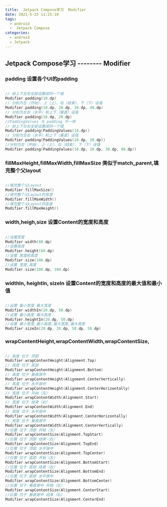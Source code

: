 ```yaml
---
title:  Jetpack Compose学习  Modifier
date: 2021-5-25 11:25:10
tags:
  - android
  -  Jetpack Compose
categories: 
  - android
  - Jetpack
---
```


## Jetpack Compose学习 -------- Modifier

### padding 设置各个UI的padding

```kotlin

// 给上下左右全部设置成同一个值
Modifier.padding(10.dp)
// 分别为左（开始）、上（上）、右（结束）、下（下）设值
Modifier.padding(10.dp, 20.dp, 30.dp, 40.dp)
// 分别为左右（水平）和上下（垂直）设值
Modifier.padding(10.dp, 20.dp)
//PaddingValues 与 padding 不一样
// 给上下左右全部设置成同一个值
Modifier.padding(PaddingValues(10.dp))
// 分别为左右（水平）和上下（垂直）设值
Modifier.padding(PaddingValues(10.dp, 20.dp))
//分别为左（开始）、上（上）、右（结束）、下（下）设值
Modifier.padding(PaddingValues(10.dp, 20.dp, 30.dp, 40.dp))

```

### fillMaxHeight,fillMaxWidth,fillMaxSize 类似于match_parent,填充整个父layout

```kotlin

//填充整个父Layout
Modifier.fillMaxSize()
//填充整个父Layout的宽度
Modifier.fillMaxWidth()
//填充整个父Layout的高度
Modifier.fillMaxHeight()

```

### width,heigh,size 设置Content的宽度和高度

```kotlin

//设置宽度
Modifier.width(80.dp)
//设置高度
Modifier.height(80.dp)
//设置 宽度和高度
Modifier.size(100.dp)
//设置 宽度,高度
Modifier.size(100.dp, 100.dp)

```

### widthIn, heightIn, sizeIn 设置Content的宽度和高度的最大值和最小值

```kotlin

//设置 最小宽度 最大宽度
Modifier.widthIn(20.dp, 50.dp)
//设置 最小高度 最大高度
Modifier.heightIn(20.dp, 50.dp)
//设置 最小宽度,最小高度,最大宽度,最大高度
Modifier.sizeIn(20.dp, 20.dp, 50.dp, 50.dp)

```

### wrapContentHeight,wrapContentWidth,wrapContentSize,
```kotlin

// 高度 位于 顶部
Modifier.wrapContentHeight(Alignment.Top)
// 高度 位于 底部
Modifier.wrapContentHeight(Alignment.Bottom)
// 高度 位于 垂直居中
Modifier.wrapContentHeight(Alignment.CenterVertically)
// 高度 位于 水平居中
Modifier.wrapContentHeight(Alignment.CenterHorizontally)
// 宽度 位于 开始（左）
Modifier.wrapContentWidth(Alignment.Start)
// 宽度 位于 结束（右）
Modifier.wrapContentWidth(Alignment.End)
// 宽度 位于 水平居中
Modifier.wrapContentWidth(Alignment.CenterHorizontally)
// 宽度 位于 垂直居中
Modifier.wrapContentWidth(Alignment.CenterVertically)
//位置 位于 顶部 开始（左）
Modifier.wrapContentSize(Alignment.TopStart)
//位置 位于 顶部 结束（右）
Modifier.wrapContentSize(Alignment.TopEnd)
//位置 位于 顶部 水平居中
Modifier.wrapContentSize(Alignment.TopCenter)
//位置 位于 底部 开始（左）
Modifier.wrapContentSize(Alignment.BottomStart)
//位置 位于 底部 结束（右）
Modifier.wrapContentSize(Alignment.BottomEnd)
//位置 位于 底部 水平居中
Modifier.wrapContentSize(Alignment.BottomCenter)
//位置 位于 垂直居中 开始（左）
Modifier.wrapContentSize(Alignment.CenterStart)
//位置 位于 垂直居中 结束（右）
Modifier.wrapContentSize(Alignment.CenterEnd)

```